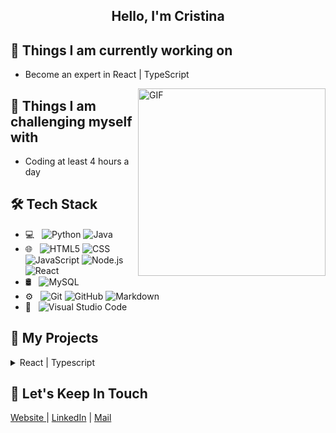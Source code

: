 <div align="center" width="300">
  <h2>Hello, I'm Cristina</h2>
</div>

## 🌱 Things I am currently working on
- Become an expert in React | TypeScript

<img align= "right" width= "300" high= "500" alt="GIF" src="https://cristinagonzalvez.com/Images/rec10.webp" />

## 💪 Things I am challenging myself with
- Coding at least 4 hours a day
  
## 🛠 Tech Stack

- 💻 &nbsp;
  ![Python](https://img.shields.io/badge/-Python-333333?style=flat&logo=python)
  ![Java](https://img.shields.io/badge/-Java-333333?style=flat&logo=Java&logoColor=007396)
- 🌐 &nbsp;
  ![HTML5](https://img.shields.io/badge/-HTML5-333333?style=flat&logo=HTML5)
  ![CSS](https://img.shields.io/badge/-CSS-333333?style=flat&logo=CSS3&logoColor=1572B6)
  ![JavaScript](https://img.shields.io/badge/-JavaScript-333333?style=flat&logo=javascript)
  ![Node.js](https://img.shields.io/badge/-Node.js-333333?style=flat&logo=node.js)
  ![React](https://img.shields.io/badge/-React-333333?style=flat&logo=react)
- 🛢 &nbsp;
  ![MySQL](https://img.shields.io/badge/-MySQL-333333?style=flat&logo=mysql)
- ⚙️ &nbsp;
  ![Git](https://img.shields.io/badge/-Git-333333?style=flat&logo=git)
  ![GitHub](https://img.shields.io/badge/-GitHub-333333?style=flat&logo=github)
  ![Markdown](https://img.shields.io/badge/-Markdown-333333?style=flat&logo=markdown)
- 🔧 &nbsp;
  ![Visual Studio Code](https://img.shields.io/badge/-Visual%20Studio%20Code-333333?style=flat&logo=visual-studio-code&logoColor=007ACC)

## 🍎 My Projects 
<details>
<summary>React | Typescript</summary>
<ul>
  <a href="https://github.com/Cristina-Gonzalvez-Jucla/Spice-Scribe"><li>Spice Scribe</li></a>
  <li>Design System</li>
</ul>
</details>

## 💌 Let's Keep In Touch
<a href="https://cristinagonzalvez.com/"> Website </a>|
<a href="https://www.linkedin.com/in/cristina-gonzalvez-jucla/"> LinkedIn</a> | 
<a href="https://www.linkedin.com/in/cristina-gonzalvez-jucla/"> Mail</a>
